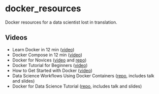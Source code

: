 # docker_resources
Docker resources for a data scientist lost in translation.

## Videos

- Learn Docker in 12 min ([video](https://youtu.be/YFl2mCHdv24))
- Docker Compose in 12 min ([video](https://youtu.be/Qw9zlE3t8Ko))
- Docker for Novices ([video](https://youtu.be/lS1RLNqflUQ) and [repo](https://github.com/dockerfornovices/DockerSimpleDemo))
- Docker Tutorial for Beginners ([video](https://youtu.be/fqMOX6JJhGo))
- How to Get Started with Docker ([video](https://youtu.be/iqqDU2crIEQ))
- Data Science Workflows Using Docker Containers ([repo](https://github.com/alysivji/talks/tree/master/data-science-workflows-using-docker-containers), includes talk and slides)
- Docker for Data Science Tutorial ([repo](https://github.com/docker-for-data-science/docker-for-data-science-tutorial), includes talk and slides)
